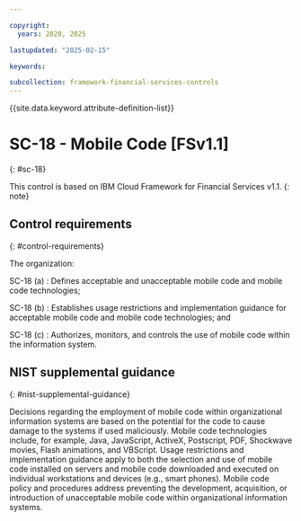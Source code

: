 ```yaml
---

copyright:
  years: 2020, 2025

lastupdated: "2025-02-15"

keywords:

subcollection: framework-financial-services-controls
---
```


{{site.data.keyword.attribute-definition-list}}

               
# SC-18 - Mobile Code [FSv1.1]
{: #sc-18}

This control is based on IBM Cloud Framework for Financial Services v1.1.
{: note}


## Control requirements
{: #control-requirements}

The organization:

SC-18 (a)
    : Defines acceptable and unacceptable mobile code and mobile code technologies;

SC-18 (b)
    : Establishes usage restrictions and implementation guidance for acceptable mobile code and mobile code technologies; and

SC-18 (c)
    : Authorizes, monitors, and controls the use of mobile code within the information system.

## NIST supplemental guidance
{: #nist-supplemental-guidance}

Decisions regarding the employment of mobile code within organizational information systems are based on the potential for the code to cause damage to the systems if used maliciously. Mobile code technologies include, for example, Java, JavaScript, ActiveX, Postscript, PDF, Shockwave movies, Flash animations, and VBScript. Usage restrictions and implementation guidance apply to both the selection and use of mobile code installed on servers and mobile code downloaded and executed on individual workstations and devices (e.g., smart phones). Mobile code policy and procedures address preventing the development, acquisition, or introduction of unacceptable mobile code within organizational information systems.





